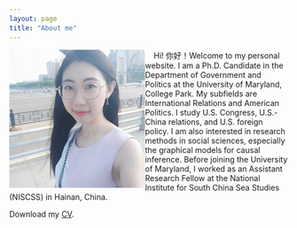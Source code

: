 ```yaml
---
layout: page
title: "About me"
---
```


<img align="left" width="245" height="250" src="photo.jpg"> &nbsp;&nbsp;&nbsp;&nbsp;Hi! 你好！Welcome to my personal website. I am a Ph.D. Candidate in the Department of Government and Politics at the University of Maryland, College Park. My subfields are International Relations and American Politics. I study U.S. Congress, U.S.-China relations, and U.S. foreign policy. I am also interested in research methods in social sciences, especially the graphical models for causal inference. Before joining the University of Maryland, I worked as an Assistant Research Fellow at the National Institute for South China Sea Studies (NISCSS) in Hainan, China.


Download my [CV](https://guanw921.github.io/guanwang.pdf).


